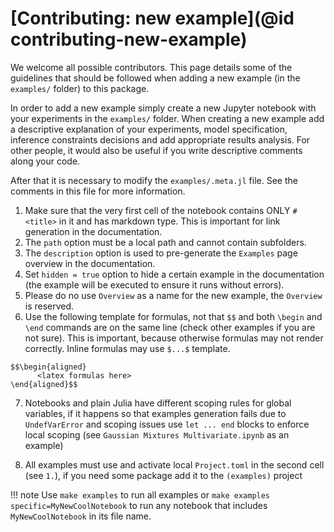 # [Contributing: new example](@id contributing-new-example)

We welcome all possible contributors. This page details some of the guidelines that should be followed when adding a new example (in the `examples/` folder) to this package.

In order to add a new example simply create a new Jupyter notebook with your experiments in the `examples/` folder. When creating a new example add a descriptive explanation of your experiments, model specification, inference constraints decisions and add appropriate results analysis. For other people, it would also be useful if you write descriptive comments along your code.

After that it is necessary to modify the `examples/.meta.jl` file. See the comments in this file for more information.

1. Make sure that the very first cell of the notebook contains ONLY `# <title>` in it and has markdown type. This is important for link generation in the documentation.
2. The `path` option must be a local path and cannot contain subfolders.
3. The `description` option is used to pre-generate the `Examples` page overview in the documentation.
4. Set `hidden = true` option to hide a certain example in the documentation (the example will be executed to ensure it runs without errors).
5. Please do no use `Overview` as a name for the new example, the `Overview` is reserved.
6. Use the following template for formulas, not that `$$` and both `\begin` and `\end` commands are on the same line (check other examples if you are not sure). This is important, because otherwise formulas may not render correctly. Inline formulas may use `$...$` template.
```
$$\begin{aligned}
      <latex formulas here>
\end{aligned}$$
``` 
7. Notebooks and plain Julia have different scoping rules for global variables, if it happens so that examples generation fails due to `UndefVarError` and scoping issues use `let ... end` blocks to enforce local scoping (see `Gaussian Mixtures Multivariate.ipynb` as an example)

8. All examples must use and activate local `Project.toml` in the second cell (see `1.`), if you need some package add it to the `(examples)` project

!!! note
    Use `make examples` to run all examples or `make examples specific=MyNewCoolNotebook` to run any notebook that includes `MyNewCoolNotebook` in its file name.
